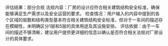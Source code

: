 评估结果：部分合规
法规内容：厂房的设计应符合相关建筑结构安全标准，确保能够满足生产需求以及安全运营的要求。
检查情况：用户输入的内容中提到的各个区域的层数和结构类型基本符合相关建筑结构安全标准，但对于一车间的描述存在模糊性，未明确区分1层和5层的具体用途及其设施安排。
评估依据：由于一车间的描述不够清晰，建议用户提供更详细的信息以确认是否符合相关法规对厂房设计的具体要求。